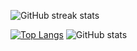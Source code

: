 ![GitHub streak stats](https://streak-stats.demolab.com/?user=Dario19999&theme=gotham&card_width=1002px)  

[![Top Langs](https://github-readme-stats.vercel.app/api/top-langs/?username=Dario19999&theme=gotham&card_width=300px&line_height=28)](https://github.com/anuraghazra/github-readme-stats) ![GitHub stats](https://github-readme-stats.vercel.app/api?username=Dario19999&show_icons=true&count_private=true&rank_icon=github&theme=gotham&line_height=40&card_width=500px)
